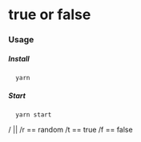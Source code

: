 # true or false

### Usage

##### Install
```
  yarn
```

##### Start
```
  yarn start
```

/ || /r == random
/t == true
/f == false